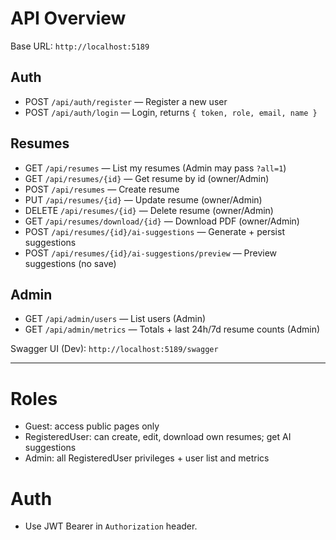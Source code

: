 # API Overview

Base URL: `http://localhost:5189`

## Auth
- POST `/api/auth/register` — Register a new user
- POST `/api/auth/login` — Login, returns `{ token, role, email, name }`

## Resumes
- GET `/api/resumes` — List my resumes (Admin may pass `?all=1`)
- GET `/api/resumes/{id}` — Get resume by id (owner/Admin)
- POST `/api/resumes` — Create resume
- PUT `/api/resumes/{id}` — Update resume (owner/Admin)
- DELETE `/api/resumes/{id}` — Delete resume (owner/Admin)
- GET `/api/resumes/download/{id}` — Download PDF (owner/Admin)
- POST `/api/resumes/{id}/ai-suggestions` — Generate + persist suggestions
- POST `/api/resumes/{id}/ai-suggestions/preview` — Preview suggestions (no save)

## Admin
- GET `/api/admin/users` — List users (Admin)
- GET `/api/admin/metrics` — Totals + last 24h/7d resume counts (Admin)

Swagger UI (Dev): `http://localhost:5189/swagger`

---

# Roles
- Guest: access public pages only
- RegisteredUser: can create, edit, download own resumes; get AI suggestions
- Admin: all RegisteredUser privileges + user list and metrics

# Auth
- Use JWT Bearer in `Authorization` header.

